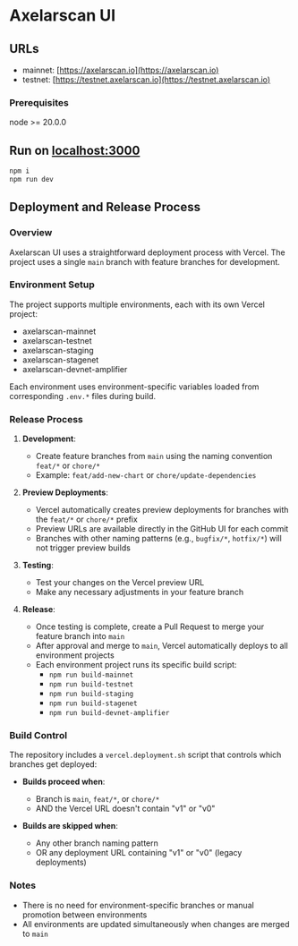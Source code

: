 # Axelarscan UI

## URLs
- mainnet: [https://axelarscan.io](https://axelarscan.io)
- testnet: [https://testnet.axelarscan.io](https://testnet.axelarscan.io)

### Prerequisites
node >= 20.0.0

## Run on [localhost:3000](http://localhost:3000)
```bash
npm i
npm run dev
```

## Deployment and Release Process

### Overview

Axelarscan UI uses a straightforward deployment process with Vercel. The project uses a single `main` branch with feature branches for development.

### Environment Setup

The project supports multiple environments, each with its own Vercel project:
- axelarscan-mainnet
- axelarscan-testnet
- axelarscan-staging
- axelarscan-stagenet
- axelarscan-devnet-amplifier

Each environment uses environment-specific variables loaded from corresponding `.env.*` files during build.

### Release Process

1. **Development**:
   - Create feature branches from `main` using the naming convention `feat/*` or `chore/*`
   - Example: `feat/add-new-chart` or `chore/update-dependencies`

2. **Preview Deployments**:
   - Vercel automatically creates preview deployments for branches with the `feat/*` or `chore/*` prefix
   - Preview URLs are available directly in the GitHub UI for each commit
   - Branches with other naming patterns (e.g., `bugfix/*`, `hotfix/*`) will not trigger preview builds

3. **Testing**:
   - Test your changes on the Vercel preview URL
   - Make any necessary adjustments in your feature branch

4. **Release**:
   - Once testing is complete, create a Pull Request to merge your feature branch into `main`
   - After approval and merge to `main`, Vercel automatically deploys to all environment projects
   - Each environment project runs its specific build script:
     - `npm run build-mainnet`
     - `npm run build-testnet`
     - `npm run build-staging`
     - `npm run build-stagenet`
     - `npm run build-devnet-amplifier`

### Build Control

The repository includes a `vercel.deployment.sh` script that controls which branches get deployed:

- **Builds proceed when**:
  - Branch is `main`, `feat/*`, or `chore/*`
  - AND the Vercel URL doesn't contain "v1" or "v0"

- **Builds are skipped when**:
  - Any other branch naming pattern
  - OR any deployment URL containing "v1" or "v0" (legacy deployments)

### Notes

- There is no need for environment-specific branches or manual promotion between environments
- All environments are updated simultaneously when changes are merged to `main`